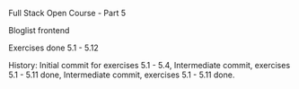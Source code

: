 Full Stack Open Course - Part 5

Bloglist frontend 

Exercises done 5.1 - 5.12

History:
Initial commit for exercises 5.1 - 5.4,
Intermediate commit, exercises 5.1 - 5.11 done,
Intermediate commit, exercises 5.1 - 5.11 done.
